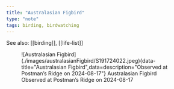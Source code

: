 ```yaml
---
title: "Australasian Figbird"
type: "note"
tags: birding, birdwatching
---
```


See also: [[birding]], [[life-list]]


<figure markdown>
  ![Australasian Figbird](./images/australasianFigbird/S191724022.jpeg){data-title="Australasian Figbird",data=description="Observed at Postman’s Ridge on 2024-08-17"}
  <caption>Australasian Figbird<br />Observed at Postman’s Ridge on 2024-08-17</caption>
</figure>
